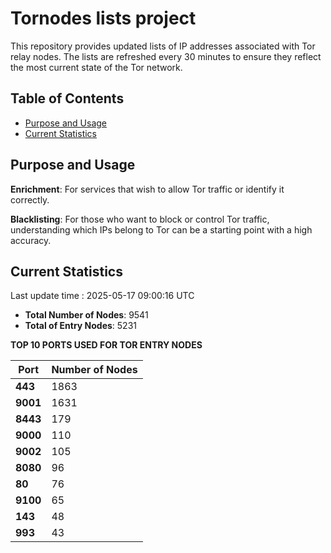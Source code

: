 # Tornodes lists project

This repository provides updated lists of IP addresses associated with Tor relay nodes. The lists are refreshed every 30 minutes to ensure they reflect the most current state of the Tor network.

## Table of Contents

- [Purpose and Usage](#purpose-and-usage)
- [Current Statistics](#current-statistics)


## Purpose and Usage

**Enrichment**: For services that wish to allow Tor traffic or identify it correctly.

**Blacklisting**: For those who want to block or control Tor traffic, understanding which IPs belong to Tor can be a starting point with a high accuracy.

## Current Statistics

Last update time : 2025-05-17 09:00:16 UTC

- **Total Number of Nodes**: 9541
- **Total of Entry Nodes**: 5231

**TOP 10 PORTS USED FOR TOR ENTRY NODES**

| **Port** | **Number of Nodes** |
|------|-----------------|
| **443**   | 1863  |
| **9001**   | 1631  |
| **8443**   | 179  |
| **9000**   | 110  |
| **9002**   | 105  |
| **8080**   | 96  |
| **80**   | 76  |
| **9100**   | 65  |
| **143**   | 48  |
| **993**   | 43  |

